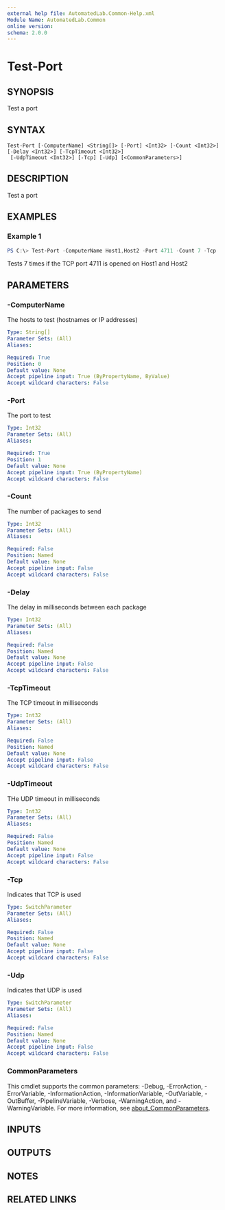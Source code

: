 ```yaml
---
external help file: AutomatedLab.Common-Help.xml
Module Name: AutomatedLab.Common
online version:
schema: 2.0.0
---
```


# Test-Port

## SYNOPSIS

Test a port

## SYNTAX

```
Test-Port [-ComputerName] <String[]> [-Port] <Int32> [-Count <Int32>] [-Delay <Int32>] [-TcpTimeout <Int32>]
 [-UdpTimeout <Int32>] [-Tcp] [-Udp] [<CommonParameters>]
```

## DESCRIPTION

Test a port

## EXAMPLES

### Example 1
```powershell
PS C:\> Test-Port -ComputerName Host1,Host2 -Port 4711 -Count 7 -Tcp
```

Tests 7 times if the TCP port 4711 is opened on Host1 and Host2

## PARAMETERS

### -ComputerName
The hosts to test (hostnames or IP addresses)

```yaml
Type: String[]
Parameter Sets: (All)
Aliases:

Required: True
Position: 0
Default value: None
Accept pipeline input: True (ByPropertyName, ByValue)
Accept wildcard characters: False
```

### -Port
The port to test

```yaml
Type: Int32
Parameter Sets: (All)
Aliases:

Required: True
Position: 1
Default value: None
Accept pipeline input: True (ByPropertyName)
Accept wildcard characters: False
```

### -Count
The number of packages to send

```yaml
Type: Int32
Parameter Sets: (All)
Aliases:

Required: False
Position: Named
Default value: None
Accept pipeline input: False
Accept wildcard characters: False
```

### -Delay
The delay in milliseconds between each package

```yaml
Type: Int32
Parameter Sets: (All)
Aliases:

Required: False
Position: Named
Default value: None
Accept pipeline input: False
Accept wildcard characters: False
```

### -TcpTimeout
The TCP timeout in milliseconds

```yaml
Type: Int32
Parameter Sets: (All)
Aliases:

Required: False
Position: Named
Default value: None
Accept pipeline input: False
Accept wildcard characters: False
```

### -UdpTimeout
THe UDP timeout in milliseconds

```yaml
Type: Int32
Parameter Sets: (All)
Aliases:

Required: False
Position: Named
Default value: None
Accept pipeline input: False
Accept wildcard characters: False
```

### -Tcp
Indicates that TCP is used

```yaml
Type: SwitchParameter
Parameter Sets: (All)
Aliases:

Required: False
Position: Named
Default value: None
Accept pipeline input: False
Accept wildcard characters: False
```

### -Udp
Indicates that UDP is used

```yaml
Type: SwitchParameter
Parameter Sets: (All)
Aliases:

Required: False
Position: Named
Default value: None
Accept pipeline input: False
Accept wildcard characters: False
```

### CommonParameters
This cmdlet supports the common parameters: -Debug, -ErrorAction, -ErrorVariable, -InformationAction, -InformationVariable, -OutVariable, -OutBuffer, -PipelineVariable, -Verbose, -WarningAction, and -WarningVariable. For more information, see [about_CommonParameters](http://go.microsoft.com/fwlink/?LinkID=113216).

## INPUTS

## OUTPUTS

## NOTES

## RELATED LINKS
